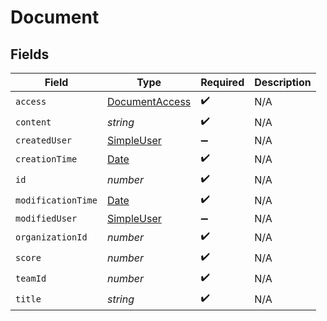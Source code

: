 # Document


## Fields

| Field                                                                                         | Type                                                                                          | Required                                                                                      | Description                                                                                   |
| --------------------------------------------------------------------------------------------- | --------------------------------------------------------------------------------------------- | --------------------------------------------------------------------------------------------- | --------------------------------------------------------------------------------------------- |
| `access`                                                                                      | [DocumentAccess](../../models/shared/documentaccess.md)                                       | :heavy_check_mark:                                                                            | N/A                                                                                           |
| `content`                                                                                     | *string*                                                                                      | :heavy_check_mark:                                                                            | N/A                                                                                           |
| `createdUser`                                                                                 | [SimpleUser](../../models/shared/simpleuser.md)                                               | :heavy_minus_sign:                                                                            | N/A                                                                                           |
| `creationTime`                                                                                | [Date](https://developer.mozilla.org/en-US/docs/Web/JavaScript/Reference/Global_Objects/Date) | :heavy_check_mark:                                                                            | N/A                                                                                           |
| `id`                                                                                          | *number*                                                                                      | :heavy_check_mark:                                                                            | N/A                                                                                           |
| `modificationTime`                                                                            | [Date](https://developer.mozilla.org/en-US/docs/Web/JavaScript/Reference/Global_Objects/Date) | :heavy_check_mark:                                                                            | N/A                                                                                           |
| `modifiedUser`                                                                                | [SimpleUser](../../models/shared/simpleuser.md)                                               | :heavy_minus_sign:                                                                            | N/A                                                                                           |
| `organizationId`                                                                              | *number*                                                                                      | :heavy_check_mark:                                                                            | N/A                                                                                           |
| `score`                                                                                       | *number*                                                                                      | :heavy_check_mark:                                                                            | N/A                                                                                           |
| `teamId`                                                                                      | *number*                                                                                      | :heavy_check_mark:                                                                            | N/A                                                                                           |
| `title`                                                                                       | *string*                                                                                      | :heavy_check_mark:                                                                            | N/A                                                                                           |